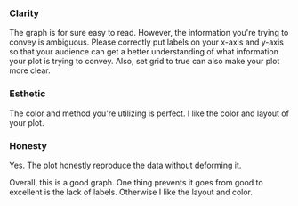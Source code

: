 ### Clarity
The graph is for sure easy to read. However, the information you're trying to convey is ambiguous. Please correctly put labels
on your x-axis and y-axis so that your audience can get a better understanding of what information your plot is trying to convey. Also, set grid to true can also make your plot more clear.
### Esthetic
The color and method you're utilizing is perfect. I like the color and layout of your plot.
### Honesty
Yes. The plot honestly reproduce the data without deforming it.

Overall, this is a good graph. One thing prevents it goes from good to excellent is the lack of labels. Otherwise I like the 
layout and color.
